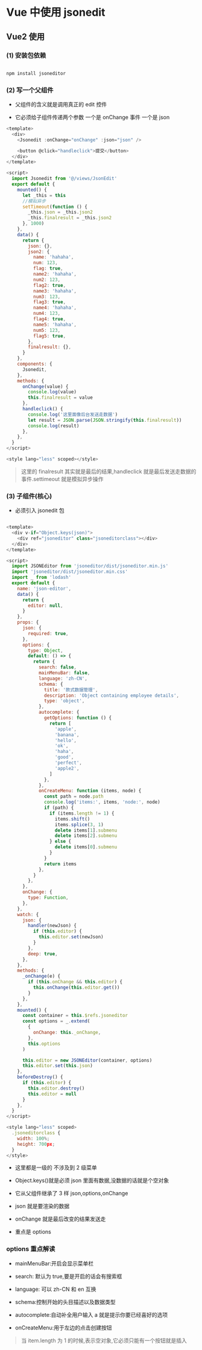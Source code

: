 # Vue 中使用 jsonedit

## Vue2 使用

### (1) 安装包依赖

```javascript

npm install jsoneditor
```

### (2) 写一个父组件

- 父组件的含义就是调用真正的 edit 控件

- 它必须给子组件传递两个参数 一个是 onChange 事件 一个是 json

```javascript
<template>
  <div>
    <Jsonedit :onChange="onChange" :json="json" />

    <button @click="handleclick">提交</button>
  </div>
</template>

<script>
  import Jsonedit from '@/views/JsonEdit'
  export default {
    mounted() {
      let _this = this
      //模拟异步
      setTimeout(function () {
        _this.json = _this.json2
        _this.finalresult = _this.json2
      }, 1000)
    },
    data() {
      return {
        json: {},
        json2: {
          name: 'hahaha',
          num: 123,
          flag: true,
          name2: 'hahaha',
          num2: 123,
          flag2: true,
          name3: 'hahaha',
          num3: 123,
          flag3: true,
          name4: 'hahaha',
          num4: 123,
          flag4: true,
          name5: 'hahaha',
          num5: 123,
          flag5: true,
        },
        finalresult: {},
      }
    },
    components: {
      Jsonedit,
    },
    methods: {
      onChange(value) {
        console.log(value)
        this.finalresult = value
      },
      handleclick() {
        console.log('这里面像后台发送走数据')
        let result = JSON.parse(JSON.stringify(this.finalresult))
        console.log(result)
      },
    },
  }
</script>

<style lang="less" scoped></style>
```

> 这里的 finalresult 其实就是最后的结果,handleclick 就是最后发送走数据的事件.settimeout 就是模拟异步操作

### (3) 子组件(核心)

- 必须引入 jsonedit 包

```javascript

<template>
  <div v-if="Object.keys(json)">
    <div ref="jsoneditor" class="jsoneditorclass"></div>
  </div>
</template>

<script>
  import JSONEditor from 'jsoneditor/dist/jsoneditor.min.js'
  import 'jsoneditor/dist/jsoneditor.min.css'
  import _ from 'lodash'
  export default {
    name: 'json-editor',
    data() {
      return {
        editor: null,
      }
    },
    props: {
      json: {
        required: true,
      },
      options: {
        type: Object,
        default: () => {
          return {
            search: false,
            mainMenuBar: false,
            language: 'zh-CN',
            schema: {
              title: '款式数据管理',
              description: 'Object containing employee details',
              type: 'object',
            },
            autocomplete: {
              getOptions: function () {
                return [
                  'apple',
                  'banana',
                  'hello',
                  'ok',
                  'haha',
                  'good',
                  'perfect',
                  'apple2',
                ]
              },
            },
            onCreateMenu: function (items, node) {
              const path = node.path
              console.log('items:', items, 'node:', node)
              if (path) {
                if (items.length != 1) {
                  items.shift()
                  items.splice(3, 1)
                  delete items[1].submenu
                  delete items[2].submenu
                } else {
                  delete items[0].submenu
                }
              }
              return items
            },
          }
        },
      },
      onChange: {
        type: Function,
      },
    },
    watch: {
      json: {
        handler(newJson) {
          if (this.editor) {
            this.editor.set(newJson)
          }
        },
        deep: true,
      },
    },
    methods: {
      _onChange(e) {
        if (this.onChange && this.editor) {
          this.onChange(this.editor.get())
        }
      },
    },
    mounted() {
      const container = this.$refs.jsoneditor
      const options = _.extend(
        {
          onChange: this._onChange,
        },
        this.options
      )

      this.editor = new JSONEditor(container, options)
      this.editor.set(this.json)
    },
    beforeDestroy() {
      if (this.editor) {
        this.editor.destroy()
        this.editor = null
      }
    },
  }
</script>

<style lang="less" scoped>
  .jsoneditorclass {
    width: 100%;
    height: 700px;
  }
</style>

```

- 这里都是一级的 不涉及到 2 级菜单

- Object.keys()就是必须 json 里面有数据,没数据的话就是个空对象

- 它从父组件继承了 3 样 json,options,onChange

- json 就是要渲染的数据

- onChange 就是最后改变的结果发送走

- 重点是 options

### options 重点解读

- mainMenuBar:开启会显示菜单栏

- search: 默认为 true,要是开启的话会有搜索框

- language: 可以 zh-CN 和 en 互换

- schema:控制开始的头目描述以及数据类型

- autocomplete:自动补全用户输入 a 就是提示你要已经喜好的选项

- onCreateMenu:用于左边的点击创建按钮

> 当 item.length 为 1 的时候,表示空对象,它必须只能有一个按钮就是插入
